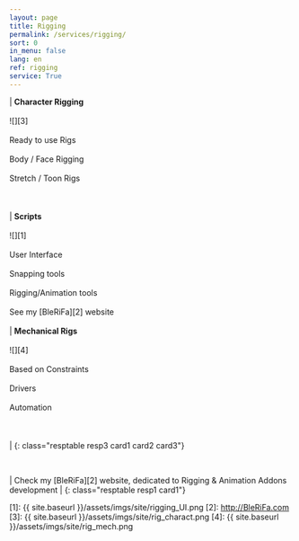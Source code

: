 ```yaml
---
layout: page
title: Rigging
permalink: /services/rigging/
sort: 0
in_menu: false
lang: en
ref: rigging
service: True
---
```


| __Character Rigging__ <br/><br/>![][3]<br/><br/>Ready to use Rigs<br/><br/>Body / Face Rigging<br/><br/>Stretch / Toon Rigs<br/><br/><br/><br/> | __Scripts__ <br/><br/>![][1]<br/><br/>User Interface<br/><br/>Snapping tools<br/><br/>Rigging/Animation tools<br/><br/>See my [BleRiFa][2] website<br/><br/>| __Mechanical Rigs__ <br/><br/>![][4]<br/><br/>Based on Constraints<br/><br/>Drivers<br/><br/>Automation<br/><br/><br/><br/> |
{: class="resptable resp3 card1 card2 card3"}

<br/>

| Check my [BleRiFa][2] website, dedicated to Rigging & Animation Addons development |
{: class="resptable resp1 card1"}


[1]: {{ site.baseurl }}/assets/imgs/site/rigging_UI.png
[2]: http://BleRiFa.com
[3]: {{ site.baseurl }}/assets/imgs/site/rig_charact.png
[4]: {{ site.baseurl }}/assets/imgs/site/rig_mech.png
